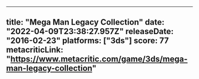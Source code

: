 
---
title: "Mega Man Legacy Collection"
date: "2022-04-09T23:38:27.957Z"
releaseDate: "2016-02-23"
platforms: ["3ds"]
score: 77
metacriticLink: "https://www.metacritic.com/game/3ds/mega-man-legacy-collection"
---
